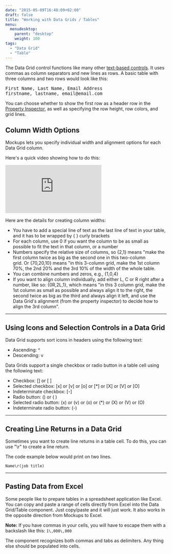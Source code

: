 ```yaml
---
date: "2015-05-09T16:48:09+02:00"
draft: false
title: "Working with Data Grids / Tables"
menu:
  menudesktop:
    parent: "desktop"
    weight: 100
tags:
  - "Data Grid"
  - "Table"
---
```


The Data Grid control functions like many other [text-based controls](http://support.balsamiq.com/customer/portal/articles/110121). It uses commas as column separators and new lines as rows. A basic table with three columns and two rows would look like this:

<pre>First Name, Last Name, Email Address
firstname, lastname, email@email.com</pre>

You can choose whether to show the first row as a header row in the [Property Inspector](http://support.balsamiq.com/customer/portal/articles/110114), as well as specifying the row height, row colors, and grid lines.

## Column Width Options

Mockups lets you specify individual width and alignment options for each Data Grid column.

Here's a quick video showing how to do this:

<div class="video"><iframe allowfullscreen="" frameborder="0" src="https://www.youtube.com/embed/yUUdt6vfc4s?rel=0"></iframe></div>

Here are the details for creating column widths:

*   You have to add a special line of text as the last line of text in your table, and it has to be wrapped by { } curly brackets
*   For each column, use 0 if you want the column to be as small as possible to fit the text in that column, or a number
*   Numbers specify the relative size of columns, so {2,1} means "make the first column twice as big as the second one in this two-column  
     grid. Or {70,20,10} means "in this 3-column grid, make the 1st column 70%, the 2nd 20% and the 3rd 10% of the width of the whole table.
*   You can combine numbers and zeros, e.g., {1,0,4}
*   If you want to align column individually, add either L, C or R right after a number, like so: {0R,2L,1}, which means "in this 3 column grid, make the 1st column as small as possible and always align it to the right, the second twice as big as the third and always align it left, and use the Data Grid's alignment (from the property inspector) to decide how to align the 3rd column".

* * *

## Using Icons and Selection Controls in a Data Grid

Data Grid supports sort icons in headers using the following text:

*   Ascending: ^
*   Descending: v

Data Grids support a single checkbox or radio button in a table cell using the following text:

*   Checkbox: [] or [ ]
*   Selected checkbox: [x] or [v] or [o] or [*] or [X] or [V] or [O]
*   Indeterminate checkbox: [-]
*   Radio button: () or ( )
*   Selected radio button: (x) or (v) or (o) or (*) or (X) or (V) or (O)
*   Indeterminate radio button: (-)

* * *

## Creating Line Returns in a Data Grid

Sometimes you want to create line returns in a table cell. To do this, you can use "\r" to create a line return.

The code example below would print on two lines.

`Name\r(job title)`

* * *

## Pasting Data from Excel

Some people like to prepare tables in a spreadsheet application like Excel. You can copy and paste a range of cells directly from Excel into the Data Grid/Table component. Just copy/paste and it will just work. It also works in the opposite direction from Mockups to Excel.

**Note:** If you have commas in your cells, you will have to escape them with a backslash like this: `1\,000\,000`

The component recognizes both commas and tabs as delimiters. Any thing else should be populated into cells.
